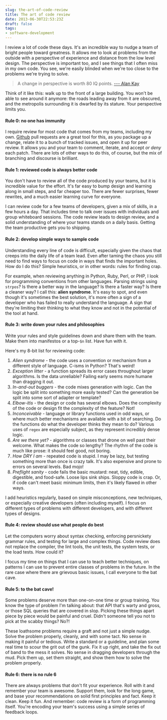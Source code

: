 ```yaml
---
slug: the-art-of-code-review
title: The art of code review
date: 2013-06-30T22:53:23Z
draft: false
tags:
- software-development
---
```


I review a lot of code these days. It's an incredible way to nudge a team of bright people toward greatness. It allows me to look at problems from the outside with a perspective of experience and distance from the low level design. The perspective is important too, and I see things that I often miss in my own code. You see, we're easily blinded when we're too close to the problems we're trying to solve.

> A change in perspective is worth 80 IQ points. [--- Alan Kay](http://en.wikiquote.org/wiki/Alan_Kay)

Think of it like this: walk up to the front of a large building. You won't be able to see around it anymore: the roads leading away from it are obscured, and the metropolis surrounding it is dwarfed by its stature. Your perspective limits you.

#### Rule 0: no one has immunity

I require review for most code that comes from my teams, including my own. [Github](http://github.com) pull requests are a great tool for this, as you package up a change, relate it to a bunch of tracked issues, and open it up for peer review. It allows you and your team to comment, iterate, and accept *or deny* each patch. There are lots of other ways to do this, of course, but the mix of branching and discourse is brilliant.

#### Rule 1: reviewed code is always better code

You don't have to review all of the code produced by your teams, but it is incredible value for the effort. It's far easy to bump design and learning along in small steps, and far cheaper too. There are fewer surprises, fewer rewrites, and a much easier learning curve for everyone.

I can review code for a few teams of developers, given a mix of skills, in a few hours a day. That includes time to talk over issues with individuals and group whiteboard sessions. The code review leads to design review, and a solid understanding of where your teams stands on a daily basis. Getting the team productive gets you to shipping.

#### Rule 2: develop simple ways to sample code

Understanding every line of code is difficult, especially given the chaos that creeps into the daily life of a team lead. Even after taming the chaos you still need to find ways to focus on code in ways that finds the important holes. How do I do this? Simple heuristics, or in other words: rules for finding crap.

For example, when reviewing anything in Python, Ruby, Perl, or PHP, I look for programming conventions from other languages. Parsing strings using `strpos`? Is there a better way in the language? Is there a faster way? Is there a cleaner way? I call this: **alien syndrome**. It's easy to spot, and even though it's sometimes the best solution, it's more often a sign of a developer who has failed to really understand the language. A sign that they're limiting their thinking to what they know and not in the potential of the tool at hand.

#### Rule 3: write down your rules and philosophies

Write your rules and style guidelines down and share them with the team. Make them into manifestos or a top-`$n` list. Have fun with it.

Here's my 8-bit list for reviewing code:

1. *Alien syndrome* - the code uses a convention or mechanism from a different style of language. C-isms in Python? That's weird!
2. *Exception litter* - a function spreads its error cases throughout larger algorithms. Is the data unreliable? Failing early seems more humane than dragging it out.
3. *In-and-out buggers* - the code mixes generation with logic. Can the logic be split into something more easily tested? Can the generation be split into some sort of adapter or template?
4. *Elbow-itis* - the design or code has several elbows. Does the complexity of the code or design fit the complexity of the feature? Not!
5. *Inconceivable* - language or library functions used in odd ways, or where much better mechanisms are available with a bit of searching. Do the functions do what the developer thinks they mean to do? Various uses of `regex` are especially subject, as they represent incredibly dense logic.
6. *Are we there yet?* - algorithms or classes that drone on well past their welcome. What makes the code so lengthy? The rhythm of the code is much like prose: it should feel good, not boring.
7. *How DRY I am* - repeated code is stupid. I may be lazy, but testing something more than once is crazy talk. It's also expensive and prone to errors on several levels. Bad mojo!
8. *Preflight sanity* - code fails the basic mustard: neat, tidy, edible, digestible, and food-safe. Loose lips sink ships. Sloppy code is crap. Or, if code can't meet basic minimum limits, then it's likely flawed in other ways.

I add heuristics regularly, based on simple misconceptions, new techniques, or especially creative developers (often including myself). I focus on different types of problems with different developers, and with different types of designs.

#### Rule 4: review should use what people do best

Let the computers worry about syntax checking, enforcing persnickety grammar rules, and testing for large and complex things. Code review does not replace the compiler, the lint tools, the unit tests, the system tests, or the load tests. How could it?

I focus my time on things that I can use to teach better techniques, on patterns I can use to prevent entire classes of problems in the future. In the rare case where there are grievous basic issues, I call everyone to the bat cave.

#### Rule 5: to the bat cave!

Some problems deserve more than one-on-one time or group training. You know the type of problem I'm talking about: that API that's warty and gross, or those SQL queries that are covered in slop. Picking these things apart piece by piece would be painful and cruel. Didn't someone tell you not to pick at the scabby things? No?!

These loathsome problems require a graft and not just a simple nudge. Solve the problem properly, cleanly, and with some tact. No sense in making it painful or tedious. Write a standard or a guideline, and plan some real time to scour the grit out of the gunk. Fix it up right, and take the fix out of band to the mess it solves. No sense in dragging developers through the mud. Pick them up, set them straight, and show them how to solve the problem properly.

#### Rule 6: there is no rule 6

There are always problems that don't fit your experience. Roll with it and remember your team is awesome. Support them, look for the long game, and base your recommendations on solid first principles and fact. Keep it clean. Keep it fun. And remember: code review is a form of programming itself. You're encoding your team's success using a simple series of feedback loops.
